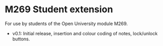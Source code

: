 # M269 Student extension
For use by students of the Open University module M269.

- v0.1: Initial release, insertion and colour coding of notes, lock/unlock buttons.
